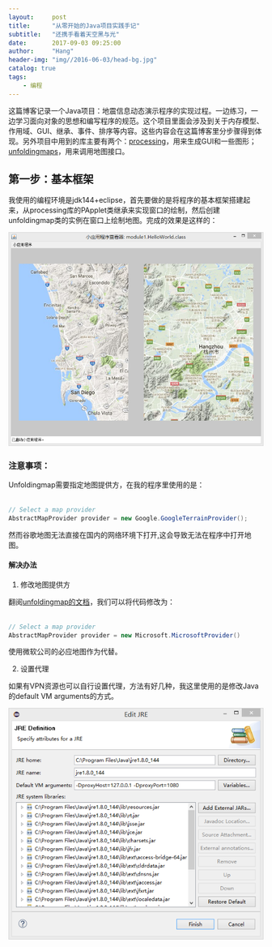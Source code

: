 ```yaml
---
layout:     post
title:      "从零开始的Java项目实践手记"
subtitle:   "还携手看着天空黑与光"
date:       2017-09-03 09:25:00
author:     "Hang"
header-img: "img//2016-06-03/head-bg.jpg"
catalog: true
tags:
    - 编程
---
```


这篇博客记录一个Java项目：地震信息动态演示程序的实现过程。一边练习，一边学习面向对象的思想和编写程序的规范。这个项目里面会涉及到关于内存模型、作用域、GUI、继承、事件、排序等内容。这些内容会在这篇博客里分步骤得到体现。另外项目中用到的库主要有两个：[processing](https://www.processing.org/reference/)，用来生成GUI和一些图形；[unfoldingmaps](http://unfoldingmaps.org/javadoc/)，用来调用地图接口。

## 第一步：基本框架

我使用的编程环境是jdk144+eclipse，首先要做的是将程序的基本框架搭建起来，从processing库的PApplet类继承来实现窗口的绘制，然后创建unfoldingmap类的实例在窗口上绘制地图。完成的效果是这样的：

![](/img/2017-09-03/unfoldingmapexample.png)

### 注意事项：

Unfoldingmap需要指定地图提供方，在我的程序里使用的是：

```java

// Select a map provider
AbstractMapProvider provider = new Google.GoogleTerrainProvider();


```

然而谷歌地图无法直接在国内的网络环境下打开,这会导致无法在程序中打开地图。

#### 解决办法

1. 修改地图提供方

翻阅[unfoldingmap的文档](http://unfoldingmaps.org/javadoc/)，我们可以将代码修改为：

```java

// Select a map provider
AbstractMapProvider provider = new Microsoft.MicrosoftProvider()

```

使用微软公司的必应地图作为代替。

2. 设置代理

如果有VPN资源也可以自行设置代理，方法有好几种，我这里使用的是修改Java的default VM arguments的方式。

![](/img/2017-09-03/vmargument.png)

